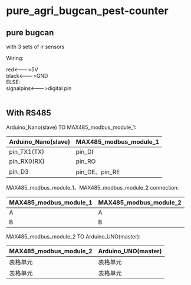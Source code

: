 # pure_agri_bugcan_pest-counter

## pure bugcan
with 3 sets of ir sensors   
  
    
Wiring:
  
red<--->5V  
black<--->GND   
ELSE:   
signalpins<--->digital pin  
  
## With RS485   
Arduino_Nano(slave) TO MAX485_modbus_module_1:  
    
|Arduino_Nano(slave) |MAX485_modbus_module_1|
| ---------- | -----------|
| pin_TX1(TX) | pin_DI   |
| pin_RX0(RX)   | pin_RO  |
| pin_D3 | pin_DE、pin_RE |

MAX485_modbus_module_1、MAX485_modbus_module_2 connection:   
    
|MAX485_modbus_module_1|MAX485_modbus_module_2|
|-----------| -----------|
|A  | A |
|B  | B |   


MAX485_modbus_module_2 TO Arduino_UNO(master):    
    
|MAX485_modbus_module_2|Arduino_UNO(master)|
|-----------| -----------|
|表格单元   | 表格单元   |
|表格单元   | 表格单元   |
